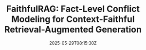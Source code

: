 ---
title: "FaithfulRAG: Fact-Level Conflict Modeling for Context-Faithful Retrieval-Augmented Generation"
authors:
- Qinggang Zhang
- Zhishang Xiang
- Yilin Xiao
- Le Wang
- Junhui Li
- Xinrun Wang
- Jinsong Su
author_notes:
- "共同一作"
- "共同一作"
- 
- 
- 
- 
- "通讯作者"
date: "2025-05-29T08:15:30Z"
publishDate: "2025-05-29T08:15:30Z"
publication_types: [检索增强大模型]
publication: "**In Proc. of ACL 2025.** (CCF-A类)"
---